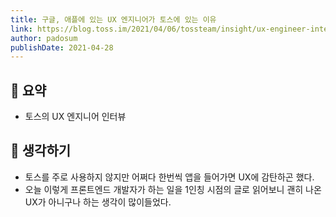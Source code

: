 ```yaml
---
title: 구글, 애플에 있는 UX 엔지니어가 토스에 있는 이유
link: https://blog.toss.im/2021/04/06/tossteam/insight/ux-engineer-interview/
author: padosum
publishDate: 2021-04-28
---
```

## 📝 요약 
- 토스의 UX 엔지니어 인터뷰  

## 🤔 생각하기 
- 토스를 주로 사용하지 않지만 어쩌다 한번씩 앱을 들어가면 UX에 감탄하곤 했다.  
- 오늘 이렇게 프론트엔드 개발자가 하는 일을 1인칭 시점의 글로 읽어보니 괜히 나온 UX가 아니구나 하는 생각이 많이들었다.  